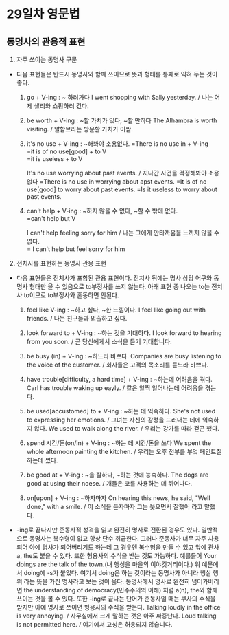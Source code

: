# 29일차 영문법

## 동명사의 관용적 표현

1. 자주 쓰이는 동명사 구문

-   다음 표현들은 반드시 동명사와 함께 쓰이므로 뜻과 형태를 통째로 익혀 두는 것이 좋다.

    1. go + V-ing : ~ 하러가다
       I went shopping with Sally yesterday. / 나는 어제 샐리와 쇼핑하러 갔다.

    2. be worth + V-ing : ~할 가치가 있다, ~할 만하다
       The Alhambra is worth visiting. / 알함브라는 방문할 가치가 이싿.

    3. it's no use + V-ing : ~해봐야 소용없다.
       =There is no use in + V-ing  
       =it is of no use[good] + to V  
       =it is useless + to V

        It's no use worrying about past events. / 지나간 사건을 걱정해봐야 소용없다
        =There is no use in worrying about apst events.
        =It is of no use[good] to worry about past events.
        =Is it useless to worry about past events.

    4. can't help + V-ing : ~하지 않을 수 없다, ~할 수 밖에 없다.  
       =can't help but V

        I can't help feeling sorry for him / 나는 그에게 안타까움을 느끼지 않을 수 없다.  
         = I can't help but feel sorry for him

2. 전치사를 표현하는 동명사 관용 표현

-   다음 표현들은 전치사가 포함된 관용 표현이다.
    전치사 뒤에는 명사 상당 어구와 동명사 형태만 올 수 있음으로 to부정사를 쓰지 않는다. 아래 표현 중 나오는 to는 전치사 to이므로 to부정사와 혼동하면 안된다.

    1. feel like V-ing : ~하고 싶다, ~한 느낌이다.
       I feel like going out with friends. / 나는 친구들과 외출하고 싶다.

    2. look forward to + V-ing : ~하는 것을 기대하다.
       I look forward to hearing from you soon. / 곧 당신에게서 소식을 듣기 기대합니다.

    3. be busy (in) + V-ing : ~하느라 바쁘다.
       Companies are busy listening to the voice of the customer. / 회사들은 고객의 목소리를 듣느라 바쁘다.

    4. have trouble[difficulty, a hard time] + V-ing : ~하는데 어려움을 겪다.
       Carl has trouble waking up eayly. / 칼은 일찍 일어나는데 어려움을 겪는다.

    5. be used[accustomed] to + V-ing : ~하는 데 익숙하다.
       She's not used to expressing her emotions. / 그녀는 자신의 감정을 드러내는 데에 익숙하지 않다.
       We used to walk along the river. / 우리는 강가를 따라 걷곤 했다.

    6. spend 시간/돈(on/in) + V-ing : ~하는 데 시간/돈을 쓰다
       We spent the whole afternoon painting the kitchen. / 우리는 오후 전부를 부엌 페인트칠 하는데 썼다.

    7. be good at + V-ing : ~을 잘하다, ~하는 것에 능숙하다.
       The dogs are good at using their noese. / 개들은 코를 사용하는 데 뛰어나다.

    8. on[upon] + V-ing : ~하자마자
       On hearing this news, he said, "Well done," with a smile. / 이 소식을 듣자마자 그는 웃으면서 잘했어 라고 말했다.

-   -ing로 끝나지만 준동사적 성격을 잃고 완전히 명사로 전환된 경우도 있다.
    일반적으로 동명사는 복수형이 없고 항상 단수 취급한다.
    그러나 준동사가 너무 자주 사용되어 아예 명사가 되어버리기도 하는데 그 경우엔 복수형을 만들 수 있고 앞에 관사 a, the도 붙을 수 있다.
    또한 형용사의 수식을 받는 것도 가능하다.
    예를들어 Your doings are the talk of the town.(내 행싱을 마을의 이야깃거리이다.)
    위 예문에서 doing에 -s가 붙었다. 여기서 doing은 하는 것이라는 동명사가 아니라 행실 행위 라는 뜻을 가진 명사라고 보는 것이 옳다.
    동명사에서 명사로 완전히 넘어가버리면 the understanding of democracy(민주주의의 이해) 처럼 a(n), the와 함께 쓰이는 것을 볼 수 있다.
    또한 -ing로 끝나는 단어가 준동사일 때는 부사의 수식을 받지만 아예 명사로 쓰이면 형용사의 수식을 받는다.
    Talking loudly in the office is very annoying. / 사무실에서 크게 말하는 것은 아주 짜증난다.
    Loud talking is not permitted here. / 여기에서 고성은 허용되지 않습니다.
